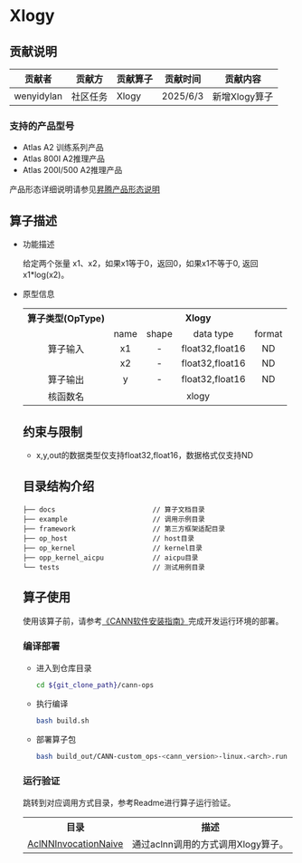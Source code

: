 # Xlogy 
## 贡献说明
| 贡献者        | 贡献方  | 贡献算子  | 贡献时间     | 贡献内容      |
|------------|------|-------|----------|-----------|
| wenyidylan | 社区任务 | Xlogy | 2025/6/3 | 新增Xlogy算子 |

### 支持的产品型号

- Atlas A2 训练系列产品
- Atlas 800I A2推理产品
- Atlas 200I/500 A2推理产品

产品形态详细说明请参见[昇腾产品形态说明](http://www.hiascend.com/document/redirect/CannCommunityProductForm)

## 算子描述

- 功能描述

  给定两个张量 x1、x2，如果x1等于0，返回0，如果x1不等于0, 返回x1*log(x2)。

- 原型信息

  <table>  
<tr><th align="center">算子类型(OpType)</th><th colspan="4" align="center">Xlogy</th></tr>  
<tr><td rowspan="3" align="center">算子输入</td><td align="center">name</td><td align="center">shape</td><td align="center">data type</td><td align="center">format</td></tr>  
<tr><td align="center">x1</td><td align="center">-</td><td align="center">float32,float16</td><td align="center">ND</td></tr>  
<tr><td align="center">x2</td><td align="center">-</td><td align="center">float32,float16</td><td align="center">ND</td></tr>  
<tr><td rowspan="1" align="center">算子输出</td><td align="center">y</td><td align="center">-</td><td align="center">float32,float16</td><td align="center">ND</td></tr>  
<tr><td rowspan="1" align="center">核函数名</td><td colspan="4" align="center">xlogy</td></tr>
  </table>

## 约束与限制

- x,y,out的数据类型仅支持float32,float16，数据格式仅支持ND

## 目录结构介绍
```
├── docs                        // 算子文档目录
├── example                     // 调用示例目录
├── framework                   // 第三方框架适配目录
├── op_host                     // host目录
├── op_kernel                   // kernel目录
├── opp_kernel_aicpu            // aicpu目录
└── tests                       // 测试用例目录
```

## 算子使用
使用该算子前，请参考[《CANN软件安装指南》](https://hiascend.com/document/redirect/CannCommunityInstSoftware)完成开发运行环境的部署。


### 编译部署
  - 进入到仓库目录

    ```bash
    cd ${git_clone_path}/cann-ops
    ```

  - 执行编译

    ```bash
    bash build.sh
    ```

  - 部署算子包

    ```bash
    bash build_out/CANN-custom_ops-<cann_version>-linux.<arch>.run
    ```


### 运行验证
跳转到对应调用方式目录，参考Readme进行算子运行验证。
<table>
    <th>目录</th><th>描述</th>
    <tr>
        <td><a href="./examples/AclNNInvocationNaive"> AclNNInvocationNaive</td><td>通过aclnn调用的方式调用Xlogy算子。</td>
    </tr>
</table>
